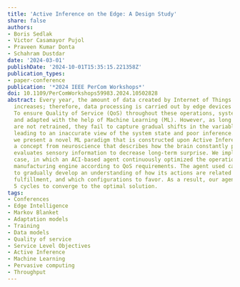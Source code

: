 ```yaml
---
title: 'Active Inference on the Edge: A Design Study'
share: false
authors:
- Boris Sedlak
- Victor Casamayor Pujol
- Praveen Kumar Donta
- Schahram Dustdar
date: '2024-03-01'
publishDate: '2024-10-01T15:35:15.221358Z'
publication_types:
- paper-conference
publication: '*2024 IEEE PerCom Workshops*'
doi: 10.1109/PerComWorkshops59983.2024.10502828
abstract: Every year, the amount of data created by Internet of Things (IoT) devices
  increases; therefore, data processing is carried out by edge devices in close proximity.
  To ensure Quality of Service (QoS) throughout these operations, systems are supervised
  and adapted with the help of Machine Learning (ML). However, as long as ML models
  are not retrained, they fail to capture gradual shifts in the variable distribution,
  leading to an inaccurate view of the system state and poor inference. In this paper,
  we present a novel ML paradigm that is constructed upon Active Inference (ACI) –
  a concept from neuroscience that describes how the brain constantly predicts and
  evaluates sensory information to decrease long-term surprise. We implemented a use
  case, in which an ACI-based agent continuously optimized the operation on a smart
  manufacturing engine according to QoS requirements. The agent used causal knowledge
  to gradually develop an understanding of how its actions are related to requirements
  fulfillment, and which configurations to favor. As a result, our agent required
  5 cycles to converge to the optimal solution.
tags:
- Conferences
- Edge Intelligence
- Markov Blanket
- Adaptation models
- Training
- Data models
- Quality of service
- Service Level Objectives
- Active Inference
- Machine Learning
- Pervasive computing
- Throughput
---
```

